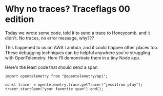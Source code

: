 # Why no traces? Traceflags 00 edition

Today we wrote some code, told it to send a trace to Honeycomb, and it didn't. No traces, no error message, why???

This happened to us on AWS Lambda, and it could happen other places too. These debugging techniques can be helpful anywhere you're struggling with OpenTelemetry. Here I'll demonstrate them in a tiny Node app.

Here's the least code that should send a span:

```
import opentelemetry from "@opentelemetry/api";

const tracer = opentelemetry.trace.getTracer("jessitron play");
tracer.startSpan("your favorite span").end();
```

